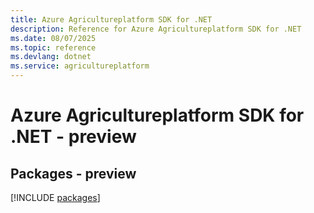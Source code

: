 ```yaml
---
title: Azure Agricultureplatform SDK for .NET
description: Reference for Azure Agricultureplatform SDK for .NET
ms.date: 08/07/2025
ms.topic: reference
ms.devlang: dotnet
ms.service: agricultureplatform
---
```

# Azure Agricultureplatform SDK for .NET - preview
## Packages - preview
[!INCLUDE [packages](agricultureplatform-index.md)]